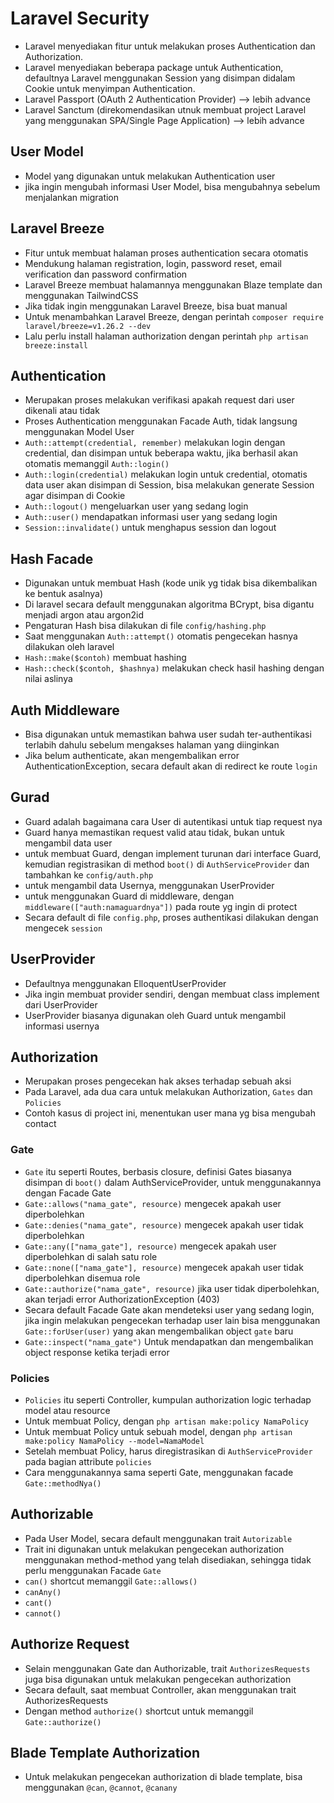 # Laravel Security
- Laravel menyediakan fitur untuk melakukan proses Authentication dan Authorization.
- Laravel menyediakan beberapa package untuk Authentication, defaultnya Laravel menggunakan Session yang disimpan didalam Cookie untuk menyimpan Authentication.
- Laravel Passport (OAuth 2 Authentication Provider) --> lebih advance
- Laravel Sanctum (direkomendasikan utnuk membuat project Laravel yang menggunakan SPA/Single Page Application) --> lebih advance

## User Model
- Model yang digunakan untuk melakukan Authentication user
- jika ingin mengubah informasi User Model, bisa mengubahnya sebelum menjalankan migration

## Laravel Breeze
- Fitur untuk membuat halaman proses authentication secara otomatis
- Mendukung halaman registration, login, password reset, email verification dan password confirmation
- Laravel Breeze membuat halamannya menggunakan Blaze template dan menggunakan TailwindCSS
- Jika tidak ingin menggunakan Laravel Breeze, bisa buat manual
- Untuk menambahkan Laravel Breeze, dengan perintah `composer require laravel/breeze=v1.26.2 --dev`
- Lalu perlu install halaman authorization dengan perintah `php artisan breeze:install`

## Authentication
- Merupakan proses melakukan verifikasi apakah request dari user dikenali atau tidak
- Proses Authentication menggunakan Facade Auth, tidak langsung menggunakan Model User
- `Auth::attempt(credential, remember)` melakukan login dengan credential, dan disimpan untuk beberapa waktu, jika berhasil akan otomatis memanggil `Auth::login()`
- `Auth::login(credential)` melakukan login untuk credential, otomatis data user akan disimpan di Session, bisa melakukan generate Session agar disimpan di Cookie
- `Auth::logout()` mengeluarkan user yang sedang login
- `Auth::user()` mendapatkan informasi user yang sedang login
- `Session::invalidate()` untuk menghapus session dan logout

## Hash Facade
- Digunakan untuk membuat Hash (kode unik yg tidak bisa dikembalikan ke bentuk asalnya)
- Di laravel secara default menggunakan algoritma BCrypt, bisa digantu menjadi argon atau argon2id
- Pengaturan Hash bisa dilakukan di file `config/hashing.php`
- Saat menggunakan `Auth::attempt()` otomatis pengecekan hasnya dilakukan oleh laravel
- `Hash::make($contoh)` membuat hashing
- `Hash::check($contoh, $hashnya)` melakukan check hasil hashing dengan nilai aslinya

## Auth Middleware
- Bisa digunakan untuk memastikan bahwa user sudah ter-authentikasi terlabih dahulu sebelum mengakses halaman yang diinginkan
- Jika belum authenticate, akan mengembalikan error AuthenticationException, secara default akan di redirect ke route `login`

## Gurad
- Guard adalah bagaimana cara User di autentikasi untuk tiap request nya
- Guard hanya memastikan request valid atau tidak, bukan untuk mengambil data user
- untuk membuat Guard, dengan implement turunan dari interface Guard, kemudian registrasikan di method `boot()` di `AuthServiceProvider` dan tambahkan ke `config/auth.php`
- untuk mengambil data Usernya, menggunakan UserProvider
- untuk menggunakan Guard di middleware, dengan `middleware(["auth:namaguardnya"])` pada route yg ingin di protect
- Secara default di file `config.php`, proses authentikasi dilakukan dengan mengecek `session`

## UserProvider
- Defaultnya menggunakan ElloquentUserProvider
- Jika ingin membuat provider sendiri, dengan membuat class implement dari UserProvider
- UserProvider biasanya digunakan oleh Guard untuk mengambil informasi usernya

## Authorization
- Merupakan proses pengecekan hak akses terhadap sebuah aksi
- Pada Laravel, ada dua cara untuk melakukan Authorization, `Gates` dan `Policies`
- Contoh kasus di project ini, menentukan user mana yg bisa mengubah contact

### Gate
- `Gate` itu seperti Routes, berbasis closure, definisi Gates biasanya disimpan di `boot()` dalam AuthServiceProvider, untuk menggunakannya dengan Facade Gate
- `Gate::allows("nama_gate", resource)` mengecek apakah user diperbolehkan
- `Gate::denies("nama_gate", resource)` mengecek apakah user tidak diperbolehkan
- `Gate::any(["nama_gate"], resource)` mengecek apakah user diperbolehkan di salah satu role
- `Gate::none(["nama_gate"], resource)` mengecek apakah user tidak diperbolehkan disemua role
- `Gate::authorize("nama_gate", resource)` jika user tidak diperbolehkan, akan terjadi error AuthorizationException (403)
- Secara default Facade Gate akan mendeteksi user yang sedang login, jika ingin melakukan pengecekan terhadap user lain bisa menggunakan `Gate::forUser(user)` yang akan mengembalikan object `gate` baru
- `Gate::inspect("nama_gate")` Untuk mendapatkan dan mengembalikan object response ketika terjadi error

### Policies
- `Policies` itu seperti Controller, kumpulan authorization logic terhadap model atau resource
- Untuk membuat Policy, dengan `php artisan make:policy NamaPolicy`
- Untuk membuat Policy untuk sebuah model, dengan `php artisan make:policy NamaPolicy --model=NamaModel`
- Setelah membuat Policy, harus diregistrasikan di `AuthServiceProvider` pada bagian attribute `policies`
- Cara menggunakannya sama seperti Gate, menggunakan facade `Gate::methodNya()`

## Authorizable
- Pada User Model, secara default menggunakan trait `Autorizable`
- Trait ini digunakan untuk melakukan pengecekan authorization menggunakan method-method yang telah disediakan, sehingga tidak perlu menggunakan Facade `Gate`
- `can()` shortcut memanggil `Gate::allows()`
- `canAny()`
- `cant()`
- `cannot()`

## Authorize Request
- Selain menggunakan Gate dan Authorizable, trait `AuthorizesRequests` juga bisa digunakan untuk melakukan pengecekan authorization
- Secara default, saat membuat Controller, akan menggunakan trait AuthorizesRequests
- Dengan method `authorize()` shortcut untuk memanggil `Gate::authorize()`

## Blade Template Authorization
- Untuk melakukan pengecekan authorization di blade template, bisa menggunakan `@can`, `@cannot`, `@canany`
